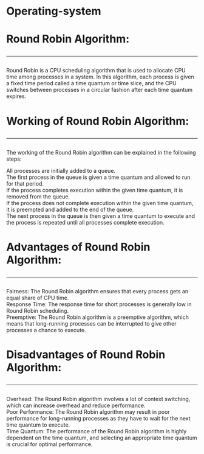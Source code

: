 # Operating-system
# Round Robin Algorithm:<hr>

Round Robin is a CPU scheduling algorithm that is used to allocate CPU time among processes in a system. In this algorithm, each process is given a fixed time period called a time quantum or time slice, and the CPU switches between processes in a circular fashion after each time quantum expires.<br>

# Working of Round Robin Algorithm:<hr>

The working of the Round Robin algorithm can be explained in the following steps:<br>

All processes are initially added to a queue.<br>
The first process in the queue is given a time quantum and allowed to run for that period.<br>
If the process completes execution within the given time quantum, it is removed from the queue.<br>
If the process does not complete execution within the given time quantum, it is preempted and added to the end of the queue.<br>
The next process in the queue is then given a time quantum to execute and the process is repeated until all processes complete execution.<br>

# Advantages of Round Robin Algorithm:<hr>

Fairness: The Round Robin algorithm ensures that every process gets an equal share of CPU time.<br>
Response Time: The response time for short processes is generally low in Round Robin scheduling.<br>
Preemptive: The Round Robin algorithm is a preemptive algorithm, which means that long-running processes can be interrupted to give other processes a chance to execute.


# Disadvantages of Round Robin Algorithm:<hr>

Overhead: The Round Robin algorithm involves a lot of context switching, which can increase overhead and reduce performance.<br>
Poor Performance: The Round Robin algorithm may result in poor performance for long-running processes as they have to wait for the next time quantum to execute.<br>
Time Quantum: The performance of the Round Robin algorithm is highly dependent on the time quantum, and selecting an appropriate time quantum is crucial for optimal performance.<br>
